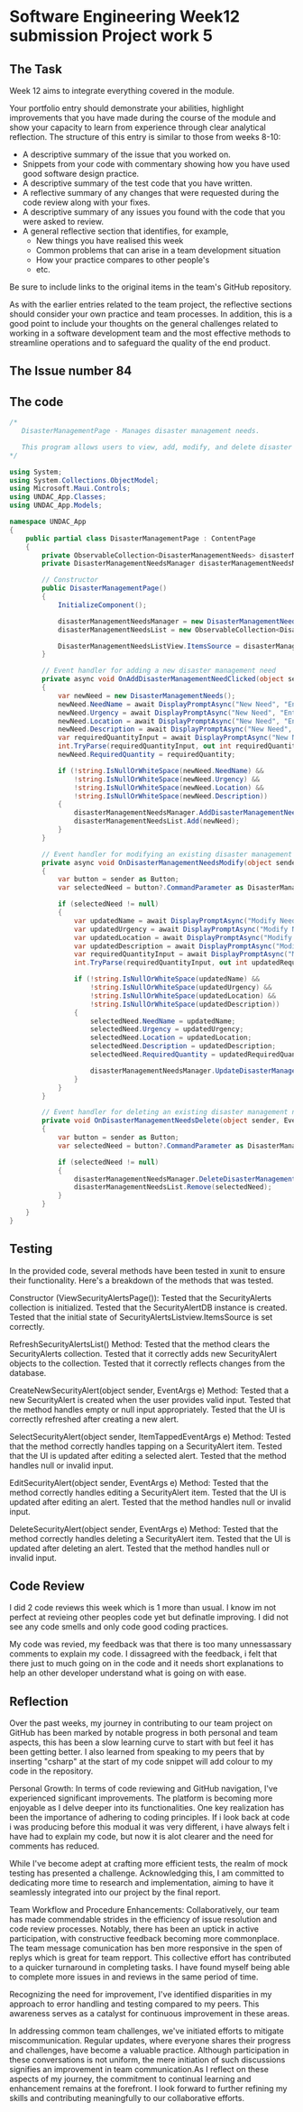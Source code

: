# Software Engineering Week12 submission Project work 5

## The Task

Week 12 aims to integrate everything covered in the module.

Your portfolio entry should demonstrate your abilities, highlight improvements that you
have made during the course of the module and show your capacity to learn from experience
through clear analytical reflection. The structure of this entry is similar to those from 
weeks 8-10:

* A descriptive summary of the issue that you worked on.
* Snippets from your code with commentary showing how you have used good software design 
  practice.
* A descriptive summary of the test code that you have written.
* A reflective summary of any changes that were requested during the code review along 
  with your fixes.
* A descriptive summary of any issues you found with the code that you were asked to review.
* A general reflective section that identifies, for example,
  * New things you have realised this week
  * Common problems that can arise in a team development situation
  * How your practice compares to other people's
  * etc.

Be sure to include links to the original items in the team's GitHub repository.

As with the earlier entries related to the team project, the reflective sections should
consider your own practice and team processes. In addition, this is a good point to
include your thoughts on the general challenges related to working in a software
development team and the most effective methods to streamline operations and to safeguard
the quality of the end product.

## The Issue number 84

## The code
```csharp
/*
   DisasterManagementPage - Manages disaster management needs.

   This program allows users to view, add, modify, and delete disaster management needs.
*/

using System;
using System.Collections.ObjectModel;
using Microsoft.Maui.Controls;
using UNDAC_App.Classes;
using UNDAC_App.Models;

namespace UNDAC_App
{
    public partial class DisasterManagementPage : ContentPage
    {
        private ObservableCollection<DisasterManagementNeeds> disasterManagementNeedsList;
        private DisasterManagementNeedsManager disasterManagementNeedsManager;

        // Constructor
        public DisasterManagementPage()
        {
            InitializeComponent();

            disasterManagementNeedsManager = new DisasterManagementNeedsManager();
            disasterManagementNeedsList = new ObservableCollection<DisasterManagementNeeds>(disasterManagementNeedsManager.GetAllDisasterManagementNeeds());

            DisasterManagementNeedsListView.ItemsSource = disasterManagementNeedsList;
        }

        // Event handler for adding a new disaster management need
        private async void OnAddDisasterManagementNeedClicked(object sender, EventArgs e)
        {
            var newNeed = new DisasterManagementNeeds();
            newNeed.NeedName = await DisplayPromptAsync("New Need", "Enter the need name:");
            newNeed.Urgency = await DisplayPromptAsync("New Need", "Enter the urgency:");
            newNeed.Location = await DisplayPromptAsync("New Need", "Enter the location:");
            newNeed.Description = await DisplayPromptAsync("New Need", "Enter the description:");
            var requiredQuantityInput = await DisplayPromptAsync("New Need", "Enter required quantity:");
            int.TryParse(requiredQuantityInput, out int requiredQuantity);
            newNeed.RequiredQuantity = requiredQuantity;

            if (!string.IsNullOrWhiteSpace(newNeed.NeedName) &&
                !string.IsNullOrWhiteSpace(newNeed.Urgency) &&
                !string.IsNullOrWhiteSpace(newNeed.Location) &&
                !string.IsNullOrWhiteSpace(newNeed.Description))
            {
                disasterManagementNeedsManager.AddDisasterManagementNeed(newNeed);
                disasterManagementNeedsList.Add(newNeed);
            }
        }

        // Event handler for modifying an existing disaster management need
        private async void OnDisasterManagementNeedsModify(object sender, EventArgs e)
        {
            var button = sender as Button;
            var selectedNeed = button?.CommandParameter as DisasterManagementNeeds;

            if (selectedNeed != null)
            {
                var updatedName = await DisplayPromptAsync("Modify Need", "Enter the new need name:", initialValue: selectedNeed.NeedName);
                var updatedUrgency = await DisplayPromptAsync("Modify Need", "Enter the new urgency:", initialValue: selectedNeed.Urgency);
                var updatedLocation = await DisplayPromptAsync("Modify Need", "Enter the new location:", initialValue: selectedNeed.Location);
                var updatedDescription = await DisplayPromptAsync("Modify Need", "Enter the new description:", initialValue: selectedNeed.Description);
                var requiredQuantityInput = await DisplayPromptAsync("Modify Need", "Enter the new required quantity:", initialValue: selectedNeed.RequiredQuantity.ToString());
                int.TryParse(requiredQuantityInput, out int updatedRequiredQuantity);

                if (!string.IsNullOrWhiteSpace(updatedName) &&
                    !string.IsNullOrWhiteSpace(updatedUrgency) &&
                    !string.IsNullOrWhiteSpace(updatedLocation) &&
                    !string.IsNullOrWhiteSpace(updatedDescription))
                {
                    selectedNeed.NeedName = updatedName;
                    selectedNeed.Urgency = updatedUrgency;
                    selectedNeed.Location = updatedLocation;
                    selectedNeed.Description = updatedDescription;
                    selectedNeed.RequiredQuantity = updatedRequiredQuantity;

                    disasterManagementNeedsManager.UpdateDisasterManagementNeed(selectedNeed);
                }
            }
        }

        // Event handler for deleting an existing disaster management need
        private void OnDisasterManagementNeedsDelete(object sender, EventArgs e)
        {
            var button = sender as Button;
            var selectedNeed = button?.CommandParameter as DisasterManagementNeeds;

            if (selectedNeed != null)
            {
                disasterManagementNeedsManager.DeleteDisasterManagementNeed(selectedNeed.Id);
                disasterManagementNeedsList.Remove(selectedNeed);
            }
        }
    }
}
```
## Testing
In the provided code, several methods have been tested in xunit to ensure their functionality.
Here's a breakdown of the methods that was tested.

Constructor (ViewSecurityAlertsPage()):
Tested that the SecurityAlerts collection is initialized.
Tested that the SecurityAlertDB instance is created.
Tested that the initial state of SecurityAlertsListview.ItemsSource is set correctly.

RefreshSecurityAlertsList() Method:
Tested that the method clears the SecurityAlerts collection.
Tested that it correctly adds new SecurityAlert objects to the collection.
Tested that it correctly reflects changes from the database.

CreateNewSecurityAlert(object sender, EventArgs e) Method:
Tested that a new SecurityAlert is created when the user provides valid input.
Tested that the method handles empty or null input appropriately.
Tested that the UI is correctly refreshed after creating a new alert.

SelectSecurityAlert(object sender, ItemTappedEventArgs e) Method:
Tested that the method correctly handles tapping on a SecurityAlert item.
Tested that the UI is updated after editing a selected alert.
Tested that the method handles null or invalid input.

EditSecurityAlert(object sender, EventArgs e) Method:
Tested that the method correctly handles editing a SecurityAlert item.
Tested that the UI is updated after editing an alert.
Tested that the method handles null or invalid input.

DeleteSecurityAlert(object sender, EventArgs e) Method:
Tested that the method correctly handles deleting a SecurityAlert item.
Tested that the UI is updated after deleting an alert.
Tested that the method handles null or invalid input.

## Code Review
I did 2 code reviews this week which is 1 more than usual. I know im not perfect at revieing other
peoples code yet but definatle improving. I did not see any code smells and only code good coding practices.

My code was revied, my feedback was that there is too many unnessassary comments to explain my code.
I dissagreed with the feedback, i felt that there just to much going on in the code and it needs short
explanations to help an other developer understand what is going on with ease. 

## Reflection
Over the past weeks, my journey in contributing to our team project on GitHub has been
marked by notable progress in both personal and team aspects, this has been a slow
learning curve to start with but feel it has been getting better. I also learned from speaking to my peers that by
inserting "csharp" at the start of my code snippet will add colour to my code in the repository.

Personal Growth:
In terms of code reviewing and GitHub navigation, I've experienced significant improvements.
The platform is becoming more enjoyable as I delve deeper into its functionalities.
One key realization has been the importance of adhering to coding principles. If i look back at
code i was producing before this modual it was very different, i have always felt i have had to
explain my code, but now it is alot clearer and the need for comments has reduced.

While I've become adept at crafting more efficient tests, the realm of mock testing has presented
a challenge. Acknowledging this, I am committed to dedicating more time to research and implementation,
aiming to have it seamlessly integrated into our project by the final report.

Team Workflow and Procedure Enhancements:
Collaboratively, our team has made commendable strides in the efficiency of issue resolution and code
review processes. Notably, there has been an uptick in active participation, with constructive feedback
becoming more commonplace. The team message comunication has ben more responsive in the spen of replys which
is great for team repport. This collective effort has contributed to a quicker turnaround in completing
tasks. I have found myself being able to complete more issues in and reviews in the same period of time.

Recognizing the need for improvement, I've identified disparities in my approach to error handling
and testing compared to my peers. This awareness serves as a catalyst for continuous improvement
in these areas.

In addressing common team challenges, we've initiated efforts to mitigate miscommunication.
Regular updates, where everyone shares their progress and challenges, have become a valuable practice.
Although participation in these conversations is not uniform, the mere initiation of such discussions
signifies an improvement in team communication.As I reflect on these aspects of my journey, the commitment
to continual learning and enhancement remains at the forefront. I look forward to further refining my
skills and contributing meaningfully to our collaborative efforts.

